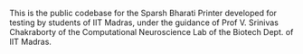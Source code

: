 This is the public codebase for the Sparsh Bharati Printer developed for testing by students of IIT Madras, under the guidance of Prof V. Srinivas Chakraborty of the Computational Neuroscience Lab of the Biotech Dept. of IIT Madras.
